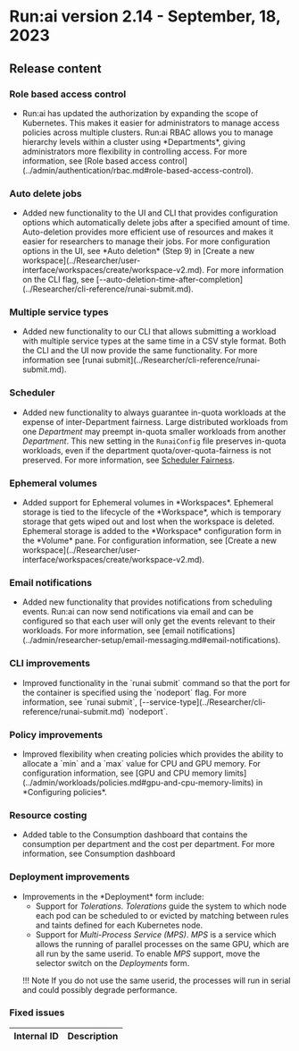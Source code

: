 # Run:ai version 2.14 - September, 18, 2023

## Release content

### Role based access control

* <!-- RUN-7510/9002 and lots of others -->Run:ai has updated the authorization by expanding the scope of Kubernetes. This makes it easier for administrators to manage access policies across multiple clusters. Run:ai RBAC allows you to manage hierarchy levels within a cluster using *Departments*, giving administrators more flexibility in controlling access. For more information, see [Role based access control](../admin/authentication/rbac.md#role-based-access-control).
<!-- When upgrading the system, previous access and authorizations that were configured will be migrated to the new RBAC roles. See the table below for role conversions:

TODO Add RBAC old--new conversion table here. -->

### Auto delete jobs

* <!-- RUN-8586/RUN-11777 -->Added new functionality to the UI and CLI that provides configuration options which automatically delete jobs after a specified amount of time. Auto-deletion provides more efficient use of resources and makes it easier for researchers to manage their jobs. For more configuration options in the UI, see *Auto deletion* (Step 9) in [Create a new workspace](../Researcher/user-interface/workspaces/create/workspace-v2.md). For more information on the CLI flag, see [--auto-deletion-time-after-completion](../Researcher/cli-reference/runai-submit.md).

### Multiple service types

* <!-- RUN-10235/RUN-10485  Support multi service types in the CLI submission -->Added new functionality to our CLI that allows submitting a workload with multiple service types at the same time in a CSV style format. Both the CLI and the UI now provide the same functionality. For more information see [runai submit](../Researcher/cli-reference/runai-submit.md).

<!-- RUN-9808/RUN-9810 Show effective project policy from the UI 
* We are pleased to announce an enhancement to the Projects table where users now have the ability to view policies from within a project. For more information, see [Projects](). -->

### Scheduler

* Added new functionality to always guarantee in-quota workloads at the expense of inter-Department fairness. Large distributed workloads from one *Department* may preempt in-quota smaller workloads from another *Department*. This new setting in the `RunaiConfig` file preserves in-quota workloads, even if the department quota/over-quota-fairness is not preserved. For more information, see [Scheduler Fairness](../Researcher/scheduling/the-runai-scheduler.md#fairness).

### Ephemeral volumes

* <!--RUN-9958/RUN-10061 Ephemeral volumes in workspaces -->Added support for Ephemeral volumes in *Workspaces*. Ephemeral storage is tied to the lifecycle of the *Workspace*, which is temporary storage that gets wiped out and lost when the workspace is deleted. Ephemeral storage is added to the *Workspace* configuration form in the *Volume* pane. For configuration information, see [Create a new workspace](../Researcher/user-interface/workspaces/create/workspace-v2.md).

### Email notifications

* <!-- RUN-9868/RUN-10087 support per user scheduling events notifications (slack/email) -->Added new functionality that provides notifications from scheduling events. Run:ai can now send notifications via email and can be configured so that each user will only get the events relevant to their workloads. For more information, see [email notifications](../admin/researcher-setup/email-messaging.md#email-notifications).

### CLI improvements

* <!-- RUN-10335/RUN-10510 Node port command line -->Improved functionality in the `runai submit` command so that the port for the container is specified using the `nodeport` flag. For more information, see `runai submit`, [--service-type](../Researcher/cli-reference/runai-submit.md) `nodeport`.

### Policy improvements

* <!-- RUN-10575/RUN-10579 Add numeric rules in the policy to GPU memory, CPU memory & CPU -->Improved flexibility when creating policies which provides the ability to allocate a `min` and a `max` value for CPU and GPU memory. For configuration information, see [GPU and CPU memory limits](../admin/workloads/policies.md#gpu-and-cpu-memory-limits) in *Configuring policies*.

### Resource costing

* <!-- RUN-11421/RUN-11508 Consumption report cost and bugs -->Added table to the Consumption dashboard that contains the consumption per department and the cost per department. For more information, see Consumption dashboard

### Deployment improvements

* <!-- RUN-11563/RUN-11564 MPS and tolerance -->Improvements in the *Deployment* form include:  
    * Support for *Tolerations*. *Tolerations* guide the system to which node each pod can be scheduled to or evicted by matching between rules and taints defined for each Kubernetes node.
    * Support for *Multi-Process Service (MPS)*. *MPS* is a service which allows the running of parallel processes on the same GPU, which are all run by the same userid. To enable *MPS* support, move the selector switch on the *Deployments* form.

    !!! Note
        If you do not use the same userid, the processes will run in serial and could possibly degrade performance.

<!-- Configuration procedure added here because the deployments page has no procedure on it.
To configure *Tolerations*:

1. In the left pane menu, press *Deployments*, then press *New deployment*.
2. Complete the required fields in the form, then press *Container definition*.
3. To configure *Tolerations*:

    1. In the *Tolerations* pane, press *Add*.
    2. Enter the *Key* and select and option from the *Operator* drop down.
    3. Select an *Effect* from the drop down.
    4. Enter a *Value* and *Toleration seconds* (optional).

4. When your form is complete press *Deploy*.
 -->  
### Fixed issues

| Internal ID | Description  |
| ---------------------------- | ---- |
